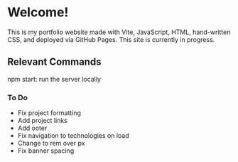 # Welcome!

This is my portfolio website made with Vite, JavaScript, HTML, hand-written CSS, and deployed via GitHub Pages. This site is currently in progress.

## Relevant Commands

npm start: run the server locally

### To Do
- Fix project formatting
- Add project links
- Add ooter
- Fix navigation to technologies on load
- Change to rem over px
- Fix banner spacing
